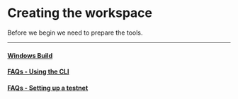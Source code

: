 # Creating the workspace
Before we begin we need to prepare the tools.

---
#### [Windows Build](windows-build.md)
#### [FAQs - Using the CLI](faqs-cli.md)
#### [FAQs - Setting up a testnet](faqs-testnet.md)